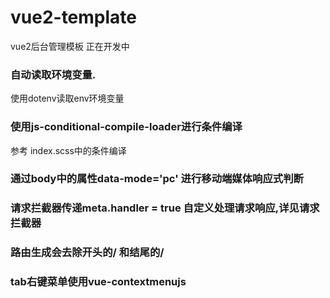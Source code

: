 # vue2-template

vue2后台管理模板 正在开发中

### 自动读取环境变量.

使用dotenv读取env环境变量

### 使用js-conditional-compile-loader进行条件编译

参考 index.scss中的条件编译

### 通过body中的属性data-mode='pc' 进行移动端媒体响应式判断

### 请求拦截器传递meta.handler = true 自定义处理请求响应,详见请求拦截器

### 路由生成会去除开头的/ 和结尾的/

### tab右键菜单使用vue-contextmenujs

